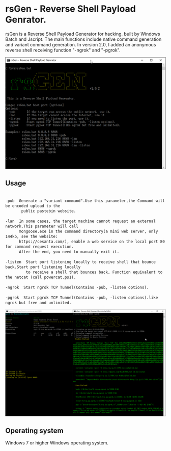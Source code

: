 
 rsGen - Reverse Shell Payload Genrator.
 =

  rsGen is a Reverse Shell Payload Generator for hacking. built by Windows Batch and Jscript. The main functions include native command generation and variant command generation. In version 2.0, I added an anonymous reverse shell receiving function "-ngrok" and "-pgrok".
  
![rsGen](https://raw.githubusercontent.com/FlyfishSec/rsGen/master/doc/rsgen.png "rsGen")

## Usage


```

-pub  Generate a "variant command".Use this parameter,the Command will be encoded upload to the
       public pastebin website.

-lan  In some cases, the target machine cannot request an external network.This parameter will call
      mongoose.exe in the command directory(a mini web server, only 144kb, see the website: 
      https://cesanta.com/), enable a web service on the local port 80 for command request execution.
      After the end, you need to manually exit it.

-listen  Start port listening locally to receive shell that bounce back.Start port listening locally 
         to receive a shell that bounces back, Function equivalent to the netcat (call powercat.ps1).

-ngrok  Start ngrok TCP Tunnel(Contains -pub, -listen options).

-pgrok  Start pgrok TCP Tunnel(Contains -pub, -listen options).like ngrok but free and unlimited.

```
![rsGen](https://raw.githubusercontent.com/FlyfishSec/rsGen/master/doc/rsgen-ngrok.png "rsGen-ngrok")


## Operating system

   Windows 7 or higher Windows operating system.




